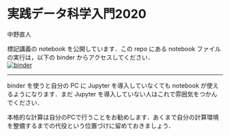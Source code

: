 # 実践データ科学入門2020
中野直人

標記講義の notebook を公開しています．この repo にある notebook ファイルの実行は，以下の binder からアクセスしてください．  
[![binder](https://mybinder.org/badge_logo.svg)](https://mybinder.org/v2/gh/NTNKN/intro2pracds/master)

---
binder を使うと自分の PC に Jupyter を導入していなくても notebook が使えるようになります．まだ Jupyter を導入していない人はこれで雰囲気をつかんでください．

本格的な計算は自分のPCで行うことをお勧めします．あくまで自分の計算環境を整備するまでの代役という位置づけに留めておきましょう．
